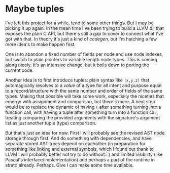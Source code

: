 # Maybe tuples

I've left this project for a while, tend to some other things. But I _may_ be picking it up again. In the mean time I've been trying to build a LLVM dll that exposes the plain C API, but there's still a gap to cover to connect what I've got with that. In theory it's just a kind of _codegen,_ but I'm hatching a few more idea's to make happen first.

One is to abandon a fixed number of fields per node and use node indexes, but switch to plain pointers to variable length node types. This is coming along nicely. It's an intensive change, but it boils down to porting the current code.

Another idea is to first introduce tuples: plain syntax like `(x,y,z)` that automagically resolves to a _value_ of a type for all intent and purpose equal to a record/structure with the same number and order of fields of the same types. Making that possible will take some work, especially the niceties that emerge with assignment and comparison, but there's more. A next step would be to replace the dynamic of having `(` after something turning into a function call, with having a tuple after something turn into a function call, treating comparing the provided arguments with the signature's argument list as just another tuple (type) comparison.

But that's just an idea for now. First I will probably see the revised AST node storage through first. And do something with dependencies, and have separate stored AST trees depend on eachother (in preparation for something like linking and external symbols, which I found out thank to LLVM I will probably better not try to do without...) and limited visibility (like Pascal's interface/implementation) and perhaps a part of the runtime in strato already. Perhaps. Give I can make some time available.
